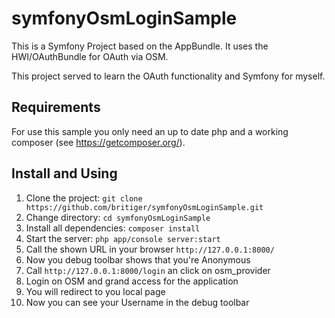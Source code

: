 # symfonyOsmLoginSample

This is a Symfony Project based on the AppBundle. It uses the HWI/OAuthBundle for OAuth via OSM. 

This project served to learn the OAuth functionality and Symfony for myself.

## Requirements
For use this sample you only need an up to date php and a working composer (see https://getcomposer.org/).

## Install and Using

1. Clone the project: `git clone https://github.com/britiger/symfonyOsmLoginSample.git`
2. Change directory: `cd symfonyOsmLoginSample`
3. Install all dependencies: `composer install`
4. Start the server: `php app/console server:start`
5. Call the shown URL in your browser `http://127.0.0.1:8000/`
6. Now you debug toolbar shows that you're Anonymous
7. Call `http://127.0.0.1:8000/login` an click on osm_provider
8. Login on OSM and grand access for the application
9. You will redirect to you local page
10. Now you can see your Username in the debug toolbar

